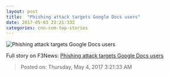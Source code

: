```yaml
---
layout: post
title:  "Phishing attack targets Google Docs users"
date: 2017-05-03 22:21:33Z
categories: cnn-com-top-stories
---
```


![Phishing attack targets Google Docs users](http://i2.cdn.turner.com/money/dam/assets/161220085719-russian-hacking-crime-780x439.jpg)




Full story on F3News: [Phishing attack targets Google Docs users](http://www.f3nws.com/n/xXVtDF)

> Posted on: Thursday, May 4, 2017 3:21:33 AM
